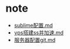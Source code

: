 # note
- [sublime配置.md](https://github.com/liaoyajun/note/blob/master/sublime%E9%85%8D%E7%BD%AE.md)
- [vps搭建ss并加速.md](https://github.com/liaoyajun/note/blob/master/vps%E6%90%AD%E5%BB%BAss%E5%B9%B6%E5%8A%A0%E9%80%9F.md)
- [服务器配置git.md](https://github.com/liaoyajun/note/blob/master/%E6%9C%8D%E5%8A%A1%E5%99%A8%E9%85%8D%E7%BD%AEgit.md)
